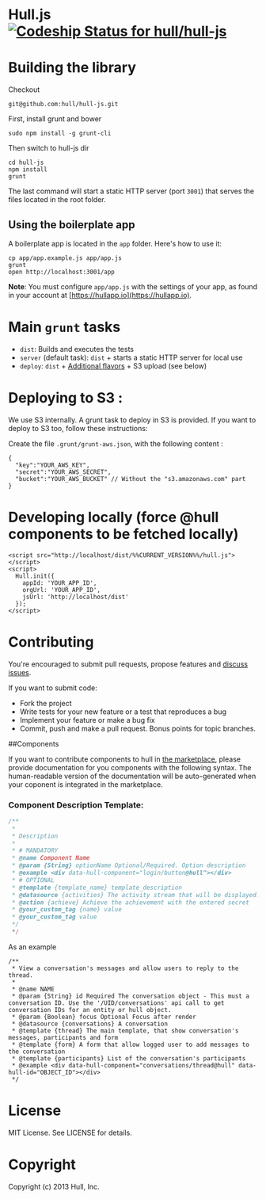 # Hull.js [ ![Codeship Status for hull/hull-js](https://circleci.com/gh/hull/hull-js/tree/develop.png?circle-token=26a17dad6ac378f6028a460a5857d5ca15a8aa13) ](https://circleci.com/gh/hull/hull-js)

# Building the library

Checkout

    git@github.com:hull/hull-js.git

First, install grunt and bower

    sudo npm install -g grunt-cli

Then switch to hull-js dir

    cd hull-js
    npm install
    grunt

The last command will start a static HTTP server (port `3001`) that serves the files located in
the root folder.

## Using the boilerplate app

A boilerplate app is located in the `app` folder. Here's how to use it:

```
cp app/app.example.js app/app.js
grunt
open http://localhost:3001/app
```

__Note__: You must configure `app/app.js` with the settings of your app,
as found in your account at [https://hullapp.io](https://hullapp.io).

# Main `grunt` tasks

* `dist`: Builds and executes the tests
* `server` (default task): `dist` + starts a static HTTP server for local use
* `deploy`: `dist` + [Additional flavors](http://hull.io/docs/hull_js/#flavors) + S3 upload (see below)

# Deploying to S3 :

We use S3 internally. A grunt task to deploy in S3 is provided.
If you want to deploy to S3 too, follow these instructions:

Create the file `.grunt/grunt-aws.json`, with the following content :

    {
      "key":"YOUR_AWS_KEY",
      "secret":"YOUR_AWS_SECRET",
      "bucket":"YOUR_AWS_BUCKET" // Without the "s3.amazonaws.com" part
    }


# Developing locally (force @hull components to be fetched locally)

    <script src="http://localhost/dist/%%CURRENT_VERSION%%/hull.js"></script>
    <script>
      Hull.init({
        appId: 'YOUR_APP_ID',
        orgUrl: 'YOUR_APP_ID',
        jsUrl: 'http://localhost/dist'
      });
    </script>


# Contributing

You're encouraged to submit pull requests,
propose features and [discuss issues](http://github.com/hull/hull.js/issues).

If you want to submit code:

* Fork the project
* Write tests for your new feature or a test that reproduces a bug
* Implement your feature or make a bug fix
* Commit, push and make a pull request. Bonus points for topic branches.


##Components

If you want to contribute components to hull in [the marketplace](http://hull.io/marketplace),
please provide documentation for you components with the following syntax.
The human-readable version of the documentation will be auto-generated
when your coponent is integrated in the marketplace.

### Component Description Template:

```javascript
/**
 *
 * Description
 *
 * # MANDATORY
 * @name Component Name
 * @param {String} optionName Optional/Required. Option description
 * @example <div data-hull-component="login/button@hull"></div>
 * # OPTIONAL
 * @template {template_name} template_description
 * @datasource {activities} The activity stream that will be displayed.
 * @action {achieve} Achieve the achievement with the entered secret
 * @your_custom_tag {name} value
 * @your_custom_tag value
 */
 */
```

As an example

```
/**
 * View a conversation's messages and allow users to reply to the thread.
 *
 * @name NAME
 * @param {String} id Required The conversation object - This must a conversation ID. Use the '/UID/conversations' api call to get conversation IDs for an entity or hull object.
 * @param {Boolean} focus Optional Focus after render
 * @datasource {conversations} A conversation
 * @template {thread} The main template, that show conversation's messages, participants and form
 * @template {form} A form that allow logged user to add messages to the conversation
 * @template {participants} List of the conversation's participants
 * @example <div data-hull-component="conversations/thread@hull" data-hull-id="OBJECT_ID"></div>
 */
```


# License

MIT License. See LICENSE for details.

# Copyright

Copyright (c) 2013 Hull, Inc.
